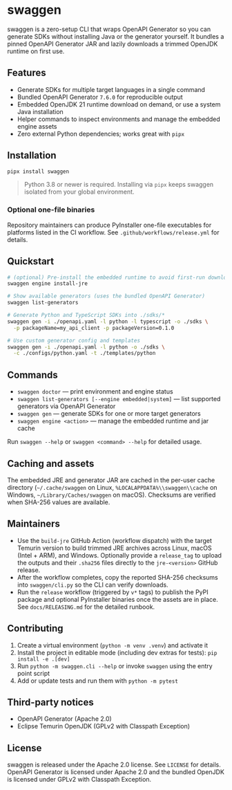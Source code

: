 # swaggen

swaggen is a zero-setup CLI that wraps OpenAPI Generator so you can generate SDKs without installing Java or the generator yourself. It bundles a pinned OpenAPI Generator JAR and lazily downloads a trimmed OpenJDK runtime on first use.

## Features

- Generate SDKs for multiple target languages in a single command
- Bundled OpenAPI Generator `7.6.0` for reproducible output
- Embedded OpenJDK 21 runtime download on demand, or use a system Java installation
- Helper commands to inspect environments and manage the embedded engine assets
- Zero external Python dependencies; works great with `pipx`

## Installation

```bash
pipx install swaggen
```

> Python 3.8 or newer is required. Installing via `pipx` keeps swaggen isolated from your global environment.

### Optional one-file binaries

Repository maintainers can produce PyInstaller one-file executables for platforms listed in the CI workflow. See `.github/workflows/release.yml` for details.

## Quickstart

```bash
# (optional) Pre-install the embedded runtime to avoid first-run download
swaggen engine install-jre

# Show available generators (uses the bundled OpenAPI Generator)
swaggen list-generators

# Generate Python and TypeScript SDKs into ./sdks/*
swaggen gen -i ./openapi.yaml -l python -l typescript -o ./sdks \
  -p packageName=my_api_client -p packageVersion=0.1.0

# Use custom generator config and templates
swaggen gen -i ./openapi.yaml -l python -o ./sdks \
  -c ./configs/python.yaml -t ./templates/python
```

## Commands

- `swaggen doctor` — print environment and engine status
- `swaggen list-generators [--engine embedded|system]` — list supported generators via OpenAPI Generator
- `swaggen gen` — generate SDKs for one or more target generators
- `swaggen engine <action>` — manage the embedded runtime and jar cache

Run `swaggen --help` or `swaggen <command> --help` for detailed usage.

## Caching and assets

The embedded JRE and generator JAR are cached in the per-user cache directory (`~/.cache/swaggen` on Linux, `%LOCALAPPDATA%\\swaggen\\cache` on Windows, `~/Library/Caches/swaggen` on macOS). Checksums are verified when SHA-256 values are available.

## Maintainers

- Use the `build-jre` GitHub Action (workflow dispatch) with the target Temurin version to build trimmed JRE archives across Linux, macOS (Intel + ARM), and Windows. Optionally provide a `release_tag` to upload the outputs and their `.sha256` files directly to the `jre-<version>` GitHub release.
- After the workflow completes, copy the reported SHA-256 checksums into `swaggen/cli.py` so the CLI can verify downloads.
- Run the `release` workflow (triggered by `v*` tags) to publish the PyPI package and optional PyInstaller binaries once the assets are in place. See `docs/RELEASING.md` for the detailed runbook.


## Contributing

1. Create a virtual environment (`python -m venv .venv`) and activate it
2. Install the project in editable mode (including dev extras for tests): `pip install -e .[dev]`
3. Run `python -m swaggen.cli --help` or invoke `swaggen` using the entry point script
4. Add or update tests and run them with `python -m pytest`

## Third-party notices

- OpenAPI Generator (Apache 2.0)
- Eclipse Temurin OpenJDK (GPLv2 with Classpath Exception)

## License

swaggen is released under the Apache 2.0 license. See `LICENSE` for details. OpenAPI Generator is licensed under Apache 2.0 and the bundled OpenJDK is licensed under GPLv2 with Classpath Exception.
